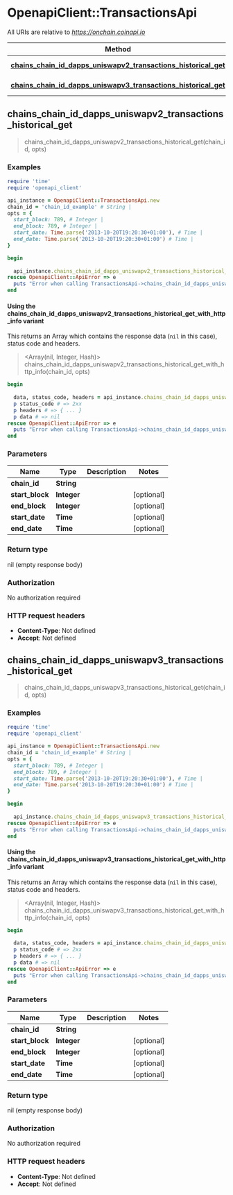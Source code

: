 # OpenapiClient::TransactionsApi

All URIs are relative to *https://onchain.coinapi.io*

| Method | HTTP request | Description |
| ------ | ------------ | ----------- |
| [**chains_chain_id_dapps_uniswapv2_transactions_historical_get**](TransactionsApi.md#chains_chain_id_dapps_uniswapv2_transactions_historical_get) | **GET** /chains/{chain_id}/dapps/uniswapv2/transactions/historical |  |
| [**chains_chain_id_dapps_uniswapv3_transactions_historical_get**](TransactionsApi.md#chains_chain_id_dapps_uniswapv3_transactions_historical_get) | **GET** /chains/{chain_id}/dapps/uniswapv3/transactions/historical |  |


## chains_chain_id_dapps_uniswapv2_transactions_historical_get

> chains_chain_id_dapps_uniswapv2_transactions_historical_get(chain_id, opts)



### Examples

```ruby
require 'time'
require 'openapi_client'

api_instance = OpenapiClient::TransactionsApi.new
chain_id = 'chain_id_example' # String | 
opts = {
  start_block: 789, # Integer | 
  end_block: 789, # Integer | 
  start_date: Time.parse('2013-10-20T19:20:30+01:00'), # Time | 
  end_date: Time.parse('2013-10-20T19:20:30+01:00') # Time | 
}

begin
  
  api_instance.chains_chain_id_dapps_uniswapv2_transactions_historical_get(chain_id, opts)
rescue OpenapiClient::ApiError => e
  puts "Error when calling TransactionsApi->chains_chain_id_dapps_uniswapv2_transactions_historical_get: #{e}"
end
```

#### Using the chains_chain_id_dapps_uniswapv2_transactions_historical_get_with_http_info variant

This returns an Array which contains the response data (`nil` in this case), status code and headers.

> <Array(nil, Integer, Hash)> chains_chain_id_dapps_uniswapv2_transactions_historical_get_with_http_info(chain_id, opts)

```ruby
begin
  
  data, status_code, headers = api_instance.chains_chain_id_dapps_uniswapv2_transactions_historical_get_with_http_info(chain_id, opts)
  p status_code # => 2xx
  p headers # => { ... }
  p data # => nil
rescue OpenapiClient::ApiError => e
  puts "Error when calling TransactionsApi->chains_chain_id_dapps_uniswapv2_transactions_historical_get_with_http_info: #{e}"
end
```

### Parameters

| Name | Type | Description | Notes |
| ---- | ---- | ----------- | ----- |
| **chain_id** | **String** |  |  |
| **start_block** | **Integer** |  | [optional] |
| **end_block** | **Integer** |  | [optional] |
| **start_date** | **Time** |  | [optional] |
| **end_date** | **Time** |  | [optional] |

### Return type

nil (empty response body)

### Authorization

No authorization required

### HTTP request headers

- **Content-Type**: Not defined
- **Accept**: Not defined


## chains_chain_id_dapps_uniswapv3_transactions_historical_get

> chains_chain_id_dapps_uniswapv3_transactions_historical_get(chain_id, opts)



### Examples

```ruby
require 'time'
require 'openapi_client'

api_instance = OpenapiClient::TransactionsApi.new
chain_id = 'chain_id_example' # String | 
opts = {
  start_block: 789, # Integer | 
  end_block: 789, # Integer | 
  start_date: Time.parse('2013-10-20T19:20:30+01:00'), # Time | 
  end_date: Time.parse('2013-10-20T19:20:30+01:00') # Time | 
}

begin
  
  api_instance.chains_chain_id_dapps_uniswapv3_transactions_historical_get(chain_id, opts)
rescue OpenapiClient::ApiError => e
  puts "Error when calling TransactionsApi->chains_chain_id_dapps_uniswapv3_transactions_historical_get: #{e}"
end
```

#### Using the chains_chain_id_dapps_uniswapv3_transactions_historical_get_with_http_info variant

This returns an Array which contains the response data (`nil` in this case), status code and headers.

> <Array(nil, Integer, Hash)> chains_chain_id_dapps_uniswapv3_transactions_historical_get_with_http_info(chain_id, opts)

```ruby
begin
  
  data, status_code, headers = api_instance.chains_chain_id_dapps_uniswapv3_transactions_historical_get_with_http_info(chain_id, opts)
  p status_code # => 2xx
  p headers # => { ... }
  p data # => nil
rescue OpenapiClient::ApiError => e
  puts "Error when calling TransactionsApi->chains_chain_id_dapps_uniswapv3_transactions_historical_get_with_http_info: #{e}"
end
```

### Parameters

| Name | Type | Description | Notes |
| ---- | ---- | ----------- | ----- |
| **chain_id** | **String** |  |  |
| **start_block** | **Integer** |  | [optional] |
| **end_block** | **Integer** |  | [optional] |
| **start_date** | **Time** |  | [optional] |
| **end_date** | **Time** |  | [optional] |

### Return type

nil (empty response body)

### Authorization

No authorization required

### HTTP request headers

- **Content-Type**: Not defined
- **Accept**: Not defined


